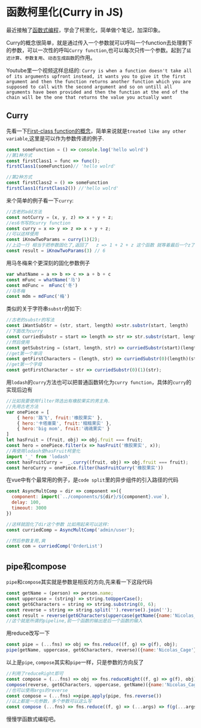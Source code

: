 # 函数柯里化(Curry in JS)

最近接触了[函数式编程](http://www.ruanyifeng.com/blog/2012/04/functional_programming.html)，学会了柯里化，简单做个笔记，加深印象。

Curry的概念很简单，就是通过传入一个参数就可以呼叫一个function去处理剩下的参数，可以一次性的呼叫`Curry function`,也可以每次只传一个参数。起到了`延迟计算`、`参数复用`、`动态生成函数`的作用。

Youtube里一个视频这样总结的: `Curry is when a function doesn't take all of its arguments upfront instead, it wants you to give it the first argument and then the function returns another function which you are supposed to call with the second argument and so on untill all arguments have been provided and then the function at the end of the chain will be the one that returns the value you actually want`

## Curry
先看一下[First-class function的概念](https://developer.mozilla.org/en-US/docs/Glossary/First-class_Function)，简单来说就是`treated like any other variable`,这里是可以作为参数传递的例子.
```js
const someFunction = () => console.log('hello wolrd')
//第1种方式
const firstClass1 = func => func();
firstClass1(someFunction)// 'hello wolrd'

//第2种方式
const firstClass2 = () => someFunction
firstClass1(firstClass2()) //'hello wolrd'
```

来个简单的例子看一下`curry`:
```js
//古老的add方法
const notCurry = (x, y, z) => x + y + z;
//es6书写的curry function
const curry = x => y => z => x + y + z;
//可以这样使用
const iKnowTwoParams = curry(1)(2);
//上边一行 相当于把参数固化了,返回了   z => 1 + 2 + z 这个函数 就等着最后一个z了
const result = iKnowTwoParams(3) // 6
```
用马冬梅来个更深刻的固化参数例子
```js
var whatName = a => b => c => a + b + c
const mFunc = whatName('马')
const mdFunc =  mFunc('冬')
//马冬梅
const mdm = mdFunc('梅')
```
类似的关于字符串`substr`的如下:
```js
//古老的substr的写法
const iWantSubStr = (str, start, length) =>str.substr(start, length)
//下面改为curry
const curriedSubstr = start => length => str => str.substr(start, length);
//然后使用
const getSubstring = (start, length, str) => curriedSubstr(start)(length)(str);
//get第一个单词
const getFirstCharacters = (length, str) => curriedSubstr(0)(length)(str);
//get第一个字母
const getFirstCharacter = str => curriedSubstr(0)(1)(str);
```
用`lodash`的`curry`方法也可以把普通函数转化为`curry function`，具体的`curry`的实现后边有
```js
//比如我要使用filter筛选出有橡胶果实的男主角.
//先用古老方法
var onePiece = [
    { hero:'路飞', fruit:'橡胶果实' },
    { hero:'卡塔庫栗', fruit:'糯糯果实' },
    { hero:'big mom', fruit:'魂魂果实' }
]
let hasFruit = (fruit, obj) => obj.fruit === fruit;
const hero = onePiece.filter(x => hasFruit('橡胶果实', x));
//再使用lodash使hasFruit柯里化
import '_' from 'lodash'
const hasFruitCurry =  _.curry((fruit, obj) => obj.fruit === fruit);
const heroCurry = onePiece.filter(hasFruitCurry('橡胶果实'))

```

在vue中有个最常用的例子，是`code split`里的异步组件的引入路径的代码
```js
const AsyncMultComp = dir => component =>({
  component: import(`../components/${dir}/${component}.vue`),
  delay: 100,
  timeout: 3000
})

//这样就固化了dir这个参数 比如用起来可以这样:
const curriedComp = AsyncMultComp('admin/user');

//然后参数复用,爽
const com = curriedComp('OrderList')
```


## pipe和compose
`pipe`和`compose`其实就是参数是相反的方向,先来看一下这段代码
```js
const getName = (person) => person.name;
const uppercase = (string) => string.toUpperCase();
const get6Characters = string => string.substring(0, 6);
const reverse = string => string.split('').reverse().join('');
const result = reverse(get6Characters(uppercase(getName({name:'Nicolas_Cage'}))))
//这个就是所谓的pipeline,前一个函数的输出是后一个函数的输入
```
用reduce改写一下
```js
const pipe = (...fns) => obj => fns.reduce((f, g) => g(f), obj);
pipe(getName, uppercase, get6Characters, reverse)({name:'Nicolas_Cage'})//ALOCIN
```
以上是`pipe`, `compose`其实和`pipe`一样，只是参数的方向反了
```js
//利用了reduceRight即可
const compose = (...fns) => obj => fns.reduceRight((f, g) => g(f), obj);
compose(reverse, get6Characters, uppercase, getName)({name:'Nicolas_Cage'})//ALOCIN
//也可以使用args的reverse
const compose = (...fns) =>pipe.apply(pipe, fns.reverse())
//以上都是一元参数，多个参数可以这么写
const compose (...fns) => fns.reduce((f, g) => (...args) => f(g(...args)))
```
慢慢学函数式编程吧。



